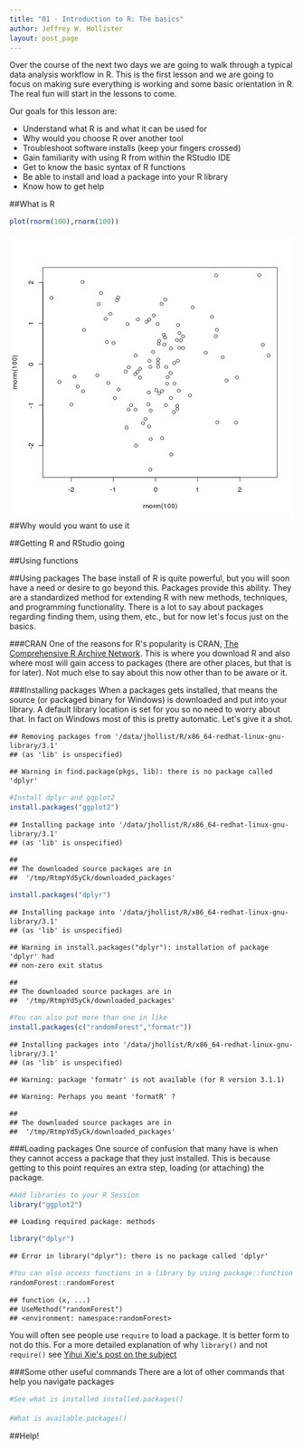 ```yaml
---
title: "01 - Introduction to R: The basics"
author: Jeffrey W. Hollister
layout: post_page
---
```


Over the course of the next two days we are going to walk through a typical data analysis workflow in R.  This is the first lesson and we are going to focus on making sure everything is working and some basic orientation in R.  The real fun will start in the lessons to come.  

Our goals for this lesson are:

- Understand what R is and what it can be used for
- Why would you choose R over another tool
- Troubleshoot software installs (keep your fingers crossed)
- Gain familiarity with using R from within the RStudio IDE
- Get to know the basic syntax of R functions
- Be able to install and load a package into your R library
- Know how to get help

##What is R

```r
plot(rnorm(100),rnorm(100))
```

![plot of chunk unnamed-chunk-1](/figure/unnamed-chunk-1-1.png) 
##Why would you want to use it

##Getting R and RStudio going

##Using functions

##Using packages
The base install of R is quite powerful, but you will soon have a need or desire to go beyond this.  Packages provide this ability.  They are a standardized method for extending R with new methods, techniques, and programming functionality.  There is a lot to say about packages regarding finding them, using them, etc., but for now let's focus just on the basics.  

###CRAN
One of the reasons for R's popularity is CRAN, [The Comprehensive R Archive Network](http://cran.r-project.org/).  This is where you download R and also where most will gain access to packages (there are other places, but that is for later).  Not much else to say about this now other than to be aware or it.

###Installing packages
When a packages gets installed, that means the source (or packaged binary for Windows) is downloaded and put into your library.  A default library location is set for you so no need to worry about that.  In fact on Windows most of this is pretty automatic.  Let's give it a shot.


```
## Removing packages from '/data/jhollist/R/x86_64-redhat-linux-gnu-library/3.1'
## (as 'lib' is unspecified)
```

```
## Warning in find.package(pkgs, lib): there is no package called 'dplyr'
```



```r
#Install dplyr and ggplot2
install.packages("ggplot2")
```

```
## Installing package into '/data/jhollist/R/x86_64-redhat-linux-gnu-library/3.1'
## (as 'lib' is unspecified)
```

```
## 
## The downloaded source packages are in
## 	'/tmp/RtmpYd5yCk/downloaded_packages'
```

```r
install.packages("dplyr")
```

```
## Installing package into '/data/jhollist/R/x86_64-redhat-linux-gnu-library/3.1'
## (as 'lib' is unspecified)
```

```
## Warning in install.packages("dplyr"): installation of package 'dplyr' had
## non-zero exit status
```

```
## 
## The downloaded source packages are in
## 	'/tmp/RtmpYd5yCk/downloaded_packages'
```

```r
#You can also put more than one in like
install.packages(c("randomForest","formatr"))
```

```
## Installing packages into '/data/jhollist/R/x86_64-redhat-linux-gnu-library/3.1'
## (as 'lib' is unspecified)
```

```
## Warning: package 'formatr' is not available (for R version 3.1.1)
```

```
## Warning: Perhaps you meant 'formatR' ?
```

```
## 
## The downloaded source packages are in
## 	'/tmp/RtmpYd5yCk/downloaded_packages'
```

###Loading packages
One source of confusion that many have is when they cannot access a package that they just installed. This is because getting to this point requires an extra step, loading (or attaching) the package.   


```r
#Add libraries to your R Session
library("ggplot2")
```

```
## Loading required package: methods
```

```r
library("dplyr")
```

```
## Error in library("dplyr"): there is no package called 'dplyr'
```

```r
#You can also access functions in a library by using package::function
randomForest::randomForest
```

```
## function (x, ...) 
## UseMethod("randomForest")
## <environment: namespace:randomForest>
```

You will often see people use `require` to load a package. It is better form to not do this. For a more detailed explanation of why `library()` and not `require()` see [Yihui Xie's post on the subject](http://yihui.name/en/2014/07/library-vs-require/.)

###Some other useful commands
There are a lot of other commands that help you navigate packages


```r
#See what is installed installed.packages()

#What is available.packages()
```

##Help!

